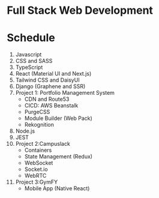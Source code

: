 # Full Stack Web Development

# Schedule

1. Javascript
2. CSS and SASS
3. TypeScript
4. React (Material UI and Next.js)
5. Tailwind CSS and DaisyUI
6. Django (Graphene and SSR)
7. Project 1: Portfolio Management System
    - CDN and Route53
    - CICD: AWS Beanstalk
    - PurgeCSS
    - Module Builder (Web Pack)
    - Rekognition
8. Node.js
9. JEST
10. Project 2:Campuslack
    - Containers
    - State Management (Redux)
    - WebSocket
    - Socket.io
    - WebRTC
11. Project 3:GymFY
    - Mobile App (Native React)
    

